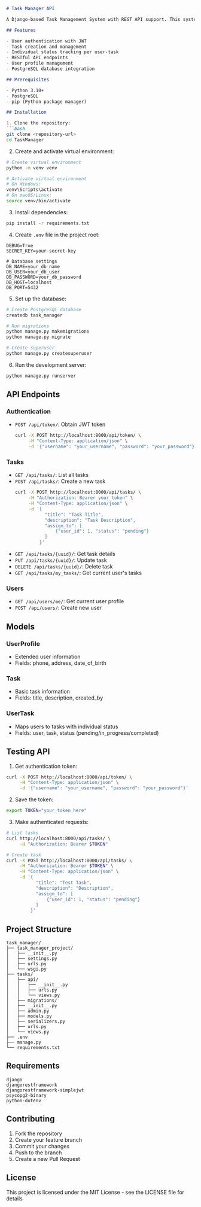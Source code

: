 ```markdown
# Task Manager API

A Django-based Task Management System with REST API support. This system allows users to create tasks, assign them to multiple users, and track individual progress for each assignee.

## Features

- User authentication with JWT
- Task creation and management
- Individual status tracking per user-task
- RESTful API endpoints
- User profile management
- PostgreSQL database integration

## Prerequisites

- Python 3.10+
- PostgreSQL
- pip (Python package manager)

## Installation

1. Clone the repository:
```bash
git clone <repository-url>
cd TaskManager
```

2. Create and activate virtual environment:
```bash
# Create virtual environment
python -m venv venv

# Activate virtual environment
# On Windows:
venv\Scripts\activate
# On macOS/Linux:
source venv/bin/activate
```

3. Install dependencies:
```bash
pip install -r requirements.txt
```

4. Create `.env` file in the project root:
```env
DEBUG=True
SECRET_KEY=your-secret-key

# Database settings
DB_NAME=your_db_name
DB_USER=your_db_user
DB_PASSWORD=your_db_password
DB_HOST=localhost
DB_PORT=5432
```

5. Set up the database:
```bash
# Create PostgreSQL database
createdb task_manager

# Run migrations
python manage.py makemigrations
python manage.py migrate

# Create superuser
python manage.py createsuperuser
```

6. Run the development server:
```bash
python manage.py runserver
```

## API Endpoints

### Authentication
- `POST /api/token/`: Obtain JWT token
  ```bash
  curl -X POST http://localhost:8000/api/token/ \
       -H "Content-Type: application/json" \
       -d '{"username": "your_username", "password": "your_password"}'
  ```

### Tasks
- `GET /api/tasks/`: List all tasks
- `POST /api/tasks/`: Create a new task
  ```bash
  curl -X POST http://localhost:8000/api/tasks/ \
       -H "Authorization: Bearer your_token" \
       -H "Content-Type: application/json" \
       -d '{
             "title": "Task Title",
             "description": "Task Description",
             "assign_to": [
                 {"user_id": 1, "status": "pending"}
             ]
           }'
  ```
- `GET /api/tasks/{uuid}/`: Get task details
- `PUT /api/tasks/{uuid}/`: Update task
- `DELETE /api/tasks/{uuid}/`: Delete task
- `GET /api/tasks/my_tasks/`: Get current user's tasks

### Users
- `GET /api/users/me/`: Get current user profile
- `POST /api/users/`: Create new user

## Models

### UserProfile
- Extended user information
- Fields: phone, address, date_of_birth

### Task
- Basic task information
- Fields: title, description, created_by

### UserTask
- Maps users to tasks with individual status
- Fields: user, task, status (pending/in_progress/completed)

## Testing API

1. Get authentication token:
```bash
curl -X POST http://localhost:8000/api/token/ \
     -H "Content-Type: application/json" \
     -d '{"username": "your_username", "password": "your_password"}'
```

2. Save the token:
```bash
export TOKEN="your_token_here"
```

3. Make authenticated requests:
```bash
# List tasks
curl http://localhost:8000/api/tasks/ \
     -H "Authorization: Bearer $TOKEN"

# Create task
curl -X POST http://localhost:8000/api/tasks/ \
     -H "Authorization: Bearer $TOKEN" \
     -H "Content-Type: application/json" \
     -d '{
           "title": "Test Task",
           "description": "Description",
           "assign_to": [
               {"user_id": 1, "status": "pending"}
           ]
         }'
```

## Project Structure
```
task_manager/
├── task_manager_project/
│   ├── __init__.py
│   ├── settings.py
│   ├── urls.py
│   └── wsgi.py
├── tasks/
│   ├── api/
│   │   ├── __init__.py
│   │   ├── urls.py
│   │   └── views.py
│   ├── migrations/
│   ├── __init__.py
│   ├── admin.py
│   ├── models.py
│   ├── serializers.py
│   ├── urls.py
│   └── views.py
├── .env
├── manage.py
└── requirements.txt
```

## Requirements
```
django
djangorestframework
djangorestframework-simplejwt
psycopg2-binary
python-dotenv
```

## Contributing

1. Fork the repository
2. Create your feature branch
3. Commit your changes
4. Push to the branch
5. Create a new Pull Request

## License

This project is licensed under the MIT License - see the LICENSE file for details
```
